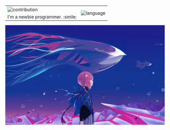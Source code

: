 <table>
    <tr>
        <td>
            <img alt="contribution" height="100%" align="center" src="https://github-readme-stats.vercel.app/api?theme=synthwave&username=SlenderMan1978&count_private=true&show_icons=true" alt="Github Status">
        </td>
        <td rowspan="2" align="center">
            <img alt="language" height="100%"  src="https://github-readme-stats.vercel.app/api/top-langs/?username=SlenderMan1978&layout=donut-vertical&theme=synthwave">
        </td>
    </tr>    
    <tr align="center">
        <td>
            I'm a newbie programmer. :smile:
        </td>        
    </tr>
</table>
<img src="kaf.jpeg" alt="kaf">


